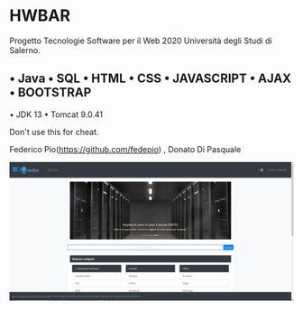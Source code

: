 # HWBAR
Progetto Tecnologie Software per il Web  2020 Università degli Studi di Salerno.

• Java
• SQL
• HTML
• CSS
• JAVASCRIPT
• AJAX
• BOOTSTRAP
----------------
• JDK 13 
• Tomcat 9.0.41

Don't use this for cheat.

Federico Pio(https://github.com/fedepio) , 
Donato Di Pasquale

![picture](immagini-demo/home.png)
